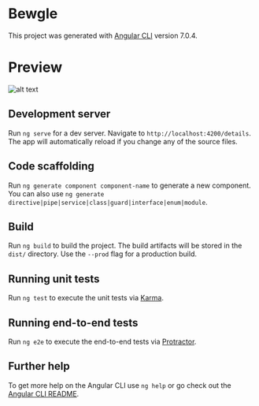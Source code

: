 # Bewgle

This project was generated with [Angular CLI](https://github.com/angular/angular-cli) version 7.0.4.



# Preview

![alt text](https://drive.google.com/file/d/1D7XCrRGf8Ayp5MtDWuLhZZsRUYw2Rb5z/view?usp=sharing)

## Development server

Run `ng serve` for a dev server. Navigate to `http://localhost:4200/details`. The app will automatically reload if you change any of the source files.

## Code scaffolding

Run `ng generate component component-name` to generate a new component. You can also use `ng generate directive|pipe|service|class|guard|interface|enum|module`.

## Build

Run `ng build` to build the project. The build artifacts will be stored in the `dist/` directory. Use the `--prod` flag for a production build.

## Running unit tests

Run `ng test` to execute the unit tests via [Karma](https://karma-runner.github.io).

## Running end-to-end tests

Run `ng e2e` to execute the end-to-end tests via [Protractor](http://www.protractortest.org/).

## Further help

To get more help on the Angular CLI use `ng help` or go check out the [Angular CLI README](https://github.com/angular/angular-cli/blob/master/README.md).
